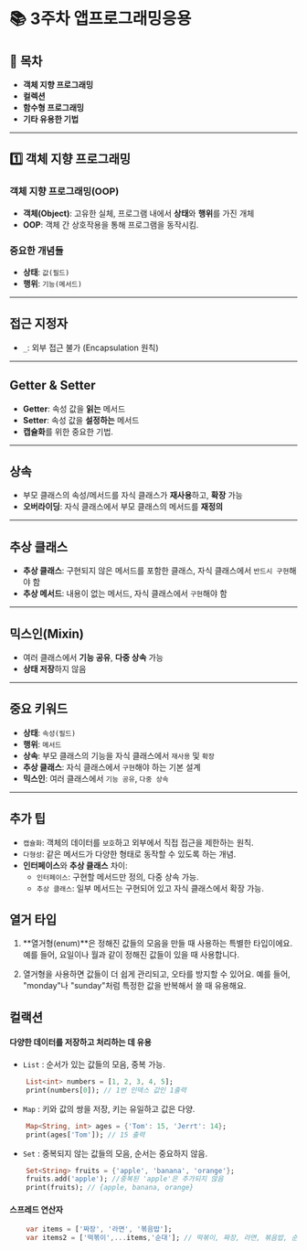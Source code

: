# 📚 3주차 앱프로그래밍응용

## 📌 목차  
- **객체 지향 프로그래밍**
- **컬렉션**
- **함수형 프로그래밍**
- **기타 유용한 기법**

---

## 1️⃣ 객체 지향 프로그래밍

### 객체 지향 프로그래밍(OOP)

- **객체(Object)**: 고유한 실체, 프로그램 내에서 **상태**와 **행위**를 가진 개체  
- **OOP**: 객체 간 상호작용을 통해 프로그램을 동작시킴.

### 중요한 개념들

- **상태**: ``값(필드)``  
- **행위**: ``기능(메서드)``

---

## 접근 지정자

- ``_``: 외부 접근 불가 (Encapsulation 원칙)

---

## Getter & Setter

- **Getter**: 속성 값을 **읽는** 메서드  
- **Setter**: 속성 값을 **설정하는** 메서드  
- **캡슐화**를 위한 중요한 기법.

---

## 상속

- 부모 클래스의 속성/메서드를 자식 클래스가 **재사용**하고, **확장** 가능  
- **오버라이딩**: 자식 클래스에서 부모 클래스의 메서드를 **재정의**

---

## 추상 클래스

- **추상 클래스**: 구현되지 않은 메서드를 포함한 클래스, 자식 클래스에서 ``반드시 구현``해야 함  
- **추상 메서드**: 내용이 없는 메서드, 자식 클래스에서 ``구현``해야 함

---

## 믹스인(Mixin)

- 여러 클래스에서 **기능 공유**, **다중 상속** 가능  
- **상태 저장**하지 않음

---

## 중요 키워드

- **상태**: ``속성(필드)``  
- **행위**: ``메서드``  
- **상속**: 부모 클래스의 기능을 자식 클래스에서 ``재사용`` 및 ``확장``  
- **추상 클래스**: 자식 클래스에서 ``구현``해야 하는 기본 설계  
- **믹스인**: 여러 클래스에서 ``기능 공유``, ``다중 상속``

---

## 추가 팁

- ``캡슐화``: 객체의 데이터를 ``보호``하고 외부에서 직접 접근을 제한하는 원칙.
- ``다형성``: 같은 메서드가 다양한 형태로 동작할 수 있도록 하는 개념.
- **인터페이스**와 **추상 클래스** 차이:
  - ``인터페이스``: 구현할 메서드만 정의, 다중 상속 가능.
  - ``추상 클래스``: 일부 메서드는 구현되어 있고 자식 클래스에서 확장 가능.

## 열거 타입
1. **열거형(enum)**은 정해진 값들의 모음을 만들 때 사용하는 특별한 타입이에요. 예를 들어, 요일이나 월과 같이 정해진 값들이 있을 때 사용합니다.

2. 열거형을 사용하면 값들이 더 쉽게 관리되고, 오타를 방지할 수 있어요. 예를 들어, "monday"나 "sunday"처럼 특정한 값을 반복해서 쓸 때 유용해요.


## 컬랙션
#### 다양한 데이터를 저장하고 처리하는 데 유용

- `List` : 순서가 있는 값들의 모음, 중복 가능.

```dart
    List<int> numbers = [1, 2, 3, 4, 5];
    print(numbers[0]); // 1번 인덱스 값인 1출력
```

- `Map` : 키와 값의 쌍을 저장, 키는 유일하고 값은 다양.

```dart
    Map<String, int> ages = {'Tom': 15, 'Jerrt': 14};
    print(ages['Tom']); // 15 출력 
```

- `Set` : 중복되지 않는 값들의 모음, 순서는 중요하지 않음.

```dart
    Set<String> fruits = {'apple', 'banana', 'orange'};
    fruits.add('apple'); //중복된 'apple'은 추가되지 않음
    print(fruits); // {apple, banana, orange}
```

#### 스프레드 연산자

```dart
    var items = ['짜장', '라면', '볶음밥'];
    var items2 = ['떡볶이',...items,'순대']; // 떡볶이, 짜장, 라면, 볶음밥, 순대
```
